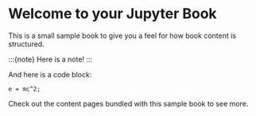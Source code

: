 # Welcome to your Jupyter Book

This is a small sample book to give you a feel for how book content is
structured.

:::{note}
Here is a note! 
:::

And here is a code block:

```
e = mc^2;

```

Check out the content pages bundled with this sample book to see more.
